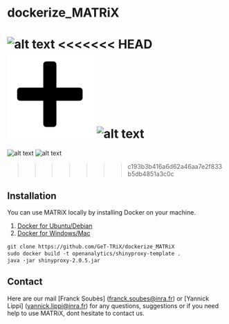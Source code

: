 # dockerize_MATRiX
![alt text](https://avatars0.githubusercontent.com/u/5429470?s=200&v=4 )
<<<<<<< HEAD
![alt text](img/plus-math.png)
![alt text](https://avatars2.githubusercontent.com/u/274806?s=200&v=4 )
=======
![alt text](https://cdn.pixabay.com/photo/2014/04/02/10/55/plus-304947_960_720.png )
![alt text](https://avatars2.githubusercontent.com/u/274806?s=200&v=4)
>>>>>>> c193b3b416a6d62a46aa7e2f833b5db4851a3c0c

## Installation

You can use MATRiX locally by installing Docker on your machine.
1. [Docker for Ubuntu/Debian](https://docs.docker.com/install/linux/docker-ce/ubuntu/)
2. [Docker for Windows/Mac](https://www.docker.com/)

```
git clone https://github.com/GeT-TRiX/dockerize_MATRiX
sudo docker build -t openanalytics/shinyproxy-template .
java -jar shinyproxy-2.0.5.jar
```

## Contact

Here are our mail [Franck Soubès] (franck.soubes@inra.fr) or [Yannick Lippi] (yannick.lippi@inra.fr) for any questions, suggestions or if you need help to use MATRiX, dont hesitate to contact us.
